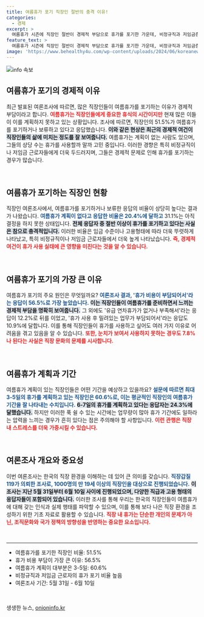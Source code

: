 ```yaml
---
title: 여름휴가 포기 직장인 절반의 충격 이유!
categories:
  - 경제
excerpt: >
  여름휴가 시즌에 직장인 절반이 경제적 부담으로 휴가를 포기한 가운데, 비정규직과 저임금층에서 그 비율이 더 높습니다. 여유 없는 휴가 계획 속, ‘휴가 갑질’ 문제도 심각합니다.
feature_text: >
  여름휴가 시즌에 직장인 절반이 경제적 부담으로 휴가를 포기한 가운데, 비정규직과 저임금층에서 그 비율이 더 높습니다. 여유 없는 휴가 계획 속, ‘휴가 갑질’ 문제도 심각합니다.
image: 'https://www.behealthy4u.com/wp-content/uploads/2024/06/koreanews.jpg'
---
```


<p><img src="https://www.behealthy4u.com/wp-content/uploads/2024/06/koreanews.jpg" alt="info 속보" /></p>

<h2 data-ke-size="size26">여름휴가 포기의 경제적 이유</h2>

<p data-ke-size="size16">최근 발표된 여론조사에 따르면, 많은 직장인들이 여름휴가를 포기하는 이유가 경제적 부담이라고 합니다. <b><span style="color: #ee2323;">여름휴가는 직장인들에게 중요한 휴식의 시간이지만</span></b> 현재 많은 이들이 이를 계획하지 못하고 있는 상황입니다. 조사에 따르면, 직장인의 51.5%가 여름휴가를 포기하거나 보류하고 있다고 응답했습니다. <b><span style="background-color: #21538527;">이와 같은 현상은 최근의 경제적 여건이 직장인들의 삶에 미치는 정도를 잘 보여줍니다.</span></b> 여름휴가는 계획이 없는 사람도 있으며, 그들의 상당 수는 휴가를 사용할까 말까 고민 중입니다. 이러한 경향은 특히 비정규직이나 저임금 근로자들에게 더욱 두드러지며, 그들은 경제적 문제로 인해 휴가를 포기하는 경우가 많습니다.</p>

<p data-ke-size="size16">&nbsp;</p>

<h2 data-ke-size="size26">여름휴가 포기하는 직장인 현황</h2>

<p data-ke-size="size16">직장인 여론조사에서, 여름휴가를 포기하거나 보류한 응답의 비율이 상당히 높다는 결과가 나왔습니다. <b><span style="color: #1a5490;">여름휴가 계획이 없다고 응답한 비율은 20.4%에 달하고</span></b> 31.1%는 아직 결정을 하지 못한 상태입니다. <b><span style="background-color: #21538527;">전체 응답자 중 절반 이상이 휴가를 포기하고 있다는 사실은 참으로 충격적입니다.</span></b> 이러한 비율은 임금 수준이나 고용형태에 따라 더욱 뚜렷하게 나타났고, 특히 비정규직이나 저임금 근로자들에서 더욱 높게 나타났습니다. <b><span style="color: #ee2323;">즉, 경제적 여건이 휴가 사용 실태에 큰 영향을 미친다는 것을 알 수 있습니다.</span></b></p>

<p data-ke-size="size16">&nbsp;</p>

<h2 data-ke-size="size26">여름휴가 포기의 가장 큰 이유</h2>

<p data-ke-size="size16">여름휴가 포기의 주요 원인은 무엇일까요? <b><span style="color: #1a5490;">여론조사 결과, '휴가 비용이 부담되어서'라는 응답이 56.5%로 가장 높았습니다.</span></b> <b><span style="background-color: #21538527;">이는 직장인들이 여름휴가를 준비하면서 느끼는 경제적 부담을 명확히 보여줍니다.</span></b> 그 외에도 '유급 연차휴가가 없거나 부족해서'라는 응답이 12.2%로 뒤를 이었고, '휴가 사용 후 밀려있는 업무가 부담되어서'라는 응답도 10.9%에 달합니다. 이를 통해 직장인들이 휴가를 사용하고 싶어도 여러 가지 이유로 어려움을 겪고 있음을 알 수 있습니다. <b><span style="color: #ee2323;">또한, 눈치가 보여서 사용하지 못하는 경우도 7.8%나 된다는 사실은 직장 문화의 문제를 시사합니다.</span></b></p>

<p data-ke-size="size16">&nbsp;</p>

<h2 data-ke-size="size26">여름휴가 계획과 기간</h2>

<p data-ke-size="size16">여름휴가 계획이 있는 직장인들은 어떤 기간을 예상하고 있을까요? <b><span style="color: #1a5490;">설문에 따르면 최대 3-5일의 휴가를 계획하고 있는 직장인은 60.6%로, 이는 평균적인 직장인의 여름휴가 기간을 잘 나타내는 수치입니다.</span></b> <b><span style="background-color: #21538527;">6-7일의 휴가를 계획하고 있다는 응답자는 24.3%에 달했습니다.</span></b> 하지만 이러한 푹 쉴 수 있는 시간에는 업무량이 많아 휴가 기간에도 일하라는 압력을 느끼는 경우가 흔히 있다는 점은 주의해야 할 사항입니다. <b><span style="color: #ee2323;">이런 관행은 직장 내 스트레스를 더욱 가중시킬 수 있습니다.</span></b></p>

<p data-ke-size="size16">&nbsp;</p>

<h2 data-ke-size="size26">여론조사 개요와 중요성</h2>

<p data-ke-size="size16">이번 여론조사는 한국의 직장 환경을 이해하는 데 있어 큰 의미를 갖습니다. <b><span style="color: #1a5490;">직장갑질119가 의뢰한 조사로, 1000명의 만 19세 이상의 직장인을 대상으로 진행되었습니다.</span></b> <b><span style="background-color: #21538527;">이 조사는 지난 5월 31일부터 6월 10일 사이에 진행되었으며, 다양한 직급과 고용 형태의 응답자들이 포함되어 있습니다.</span></b> 이러한 조사를 통해 우리는 한국의 직장인들이 여름휴가에 대해 갖는 인식과 실제 행태를 파악할 수 있으며, 이를 통해 보다 나은 직장 환경을 조성하기 위한 기초 자료로 활용할 수 있습니다. <b><span style="color: #ee2323;">직장 내 휴가는 단순한 개인의 문제가 아닌, 조직문화와 국가 정책의 방향성을 반영하는 중요한 요소입니다.</span></b></p>

<p data-ke-size="size16">&nbsp;</p>

<hr>

<ul>
  <li>여름휴가를 포기한 직장인 비율: 51.5%</li>
  <li>휴가 비용 부담이 가장 큰 이유: 56.5%</li>
  <li>여름휴가 계획이 대부분은 3-5일: 60.6%</li>
  <li>비정규직과 저임금 근로자의 휴가 포기 비율 높음</li>
  <li>여론조사 기간: 5월 31일 - 6월 10일</li>
</ul>

<p data-ke-size="size16">&nbsp;</p>
생생한 뉴스, <a href="https://onioninfo.kr" rel="dofollow">onioninfo.kr</a>


